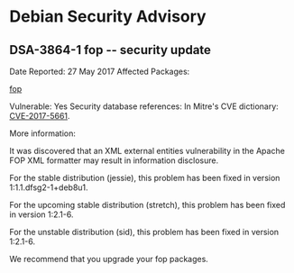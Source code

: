 
Debian Security Advisory
========================


DSA-3864-1 fop -- security update
---------------------------------



Date Reported:
27 May 2017
Affected Packages:

[fop](https://packages.debian.org/src:fop)

Vulnerable:
Yes
Security database references:
In Mitre's CVE dictionary: [CVE-2017-5661](https://security-tracker.debian.org/tracker/CVE-2017-5661).  

More information:

It was discovered that an XML external entities vulnerability in the
Apache FOP XML formatter may result in information disclosure.


For the stable distribution (jessie), this problem has been fixed in
version 1:1.1.dfsg2-1+deb8u1.


For the upcoming stable distribution (stretch), this problem has been
fixed in version 1:2.1-6.


For the unstable distribution (sid), this problem has been fixed in
version 1:2.1-6.


We recommend that you upgrade your fop packages.





